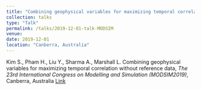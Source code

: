 ```yaml
---
title: "Combining geophysical variables for maximizing temporal correlation without reference data"
collection: talks
type: "Talk"
permalink: /talks/2019-12-01-talk-MODSIM
venue: 
date: 2019-12-01 
location: "Canberra, Australia"
---
```


Kim S., Pham H., Liu Y., Sharma A., Marshall L. Combining geophysical variables for maximizing temporal correlation without reference data, <i>The 23rd International Congress on Modelling and Simulation (MODSIM2019)</i>, Canberra, Australia
[Link](https://mssanz.org.au/modsim2019/documents/MODSIM2019_Book_of_Abstracts.pdf)


